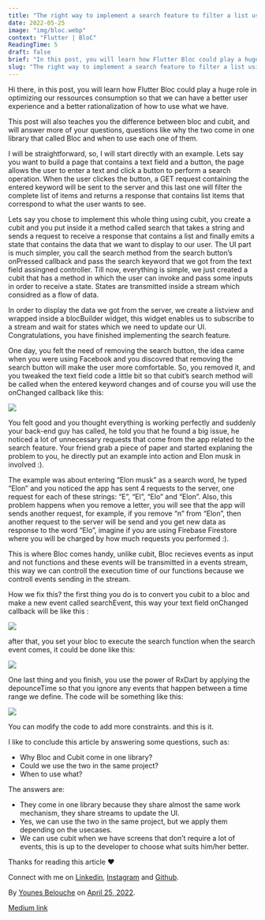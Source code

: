 ```yaml
---
title: "The right way to implement a search feature to filter a list using BLOC in Flutter"
date: 2022-05-25
image: "img/bloc.webp"
context: "Flutter | BloC"
ReadingTime: 5
draft: false
brief: "In this post, you will learn how Flutter Bloc could play a huge role in optimizing our ressources consumption so that we can have a better user experience and a better rationalization of how to use what we have"
slug: "The right way to implement a search feature to filter a list using BLOC in Flutter"
---
```


Hi there, in this post, you will learn how Flutter Bloc could play a huge role in optimizing our ressources consumption so that we can have a better user experience and a better rationalization of how to use what we have.

This post will also teaches you the difference between bloc and cubit, and will answer more of your questions, questions like why the two come in one library that called Bloc and when to use each one of them.

I will be straightforward, so, I will start directly with an example. Lets say you want to build a page that contains a text field and a button, the page allows the user to enter a text and click a button to perform a search operation. When the user clickes the button, a GET request containing the entered keyword will be sent to the server and this last one will filter the complete list of items and returns a response that contains list items that correspond to what the user wants to see.

Lets say you chose to implement this whole thing using cubit, you create a cubit and you put inside it a method called search that takes a string and sends a request to receive a response that contains a list and finally emits a state that contains the data that we want to display to our user. The UI part is much simpler, you call the search method from the search button’s onPressed callback and pass the search keyword that we got from the text field assingned controller. Till now, everything is simple, we just created a cubit that has a method in which the user can invoke and pass some inputs in order to receive a state. States are transmitted inside a stream which considred as a flow of data.

In order to display the data we got from the server, we create a listview and wrapped inside a blocBuilder widget, this widget enables us to subscribe to a stream and wait for states which we need to update our UI. Congratulations, you have finished implementing the search feature.

One day, you felt the need of removing the search button, the idea came when you were using Facebook and you discovred that removing the search button will make the user more comfortable. So, you removed it, and you tweaked the text field code a little bit so that cubit’s search method will be called when the entered keyword changes and of course you will use the onChanged callback like this:

![](https://cdn-images-1.medium.com/max/800/1*v0S9HojszdIoPRx-lEcXgQ.png)

You felt good and you thought everything is working perfectly and suddenly your back-end guy has called, he told you that he found a big issue, he noticed a lot of unnecessary requests that come from the app related to the search feature. Your friend grab a piece of paper and started explaning the problem to you, he directly put an example into action and Elon musk in involved :).

The example was about entering “Elon musk” as a search word, he typed “Elon” and you noticed the app has sent 4 requests to the server, one request for each of these strings: “E”, “El”, “Elo” and “Elon”. Also, this problem happens when you remove a letter, you will see that the app will sends another request, for example, if you remove “n” from “Elon”, then another request to the server will be send and you get new data as response to the word “Elo”, imagine if you are using Firebase Firestore where you will be charged by how much requests you performed :).

This is where Bloc comes handy, unlike cubit, Bloc recieves events as input and not functions and these events will be transmitted in a events stream, this way we can controll the execution time of our functions because we controll events sending in the stream.

How we fix this? the first thing you do is to convert you cubit to a bloc and make a new event called searchEvent, this way your text field onChanged callback will be like this :

![](https://cdn-images-1.medium.com/max/800/1*_Xef7dy4LY_UcNIFGj-1wg.png)

after that, you set your bloc to execute the search function when the search event comes, it could be done like this:

![](https://cdn-images-1.medium.com/max/800/1*DbuNDXUvPVMEFRDl17u5NA.png)

One last thing and you finish, you use the power of RxDart by applying the depounceTime so that you ignore any events that happen between a time range we define. The code will be something like this:

![](https://cdn-images-1.medium.com/max/800/1*T33kql3micqfBfYOVvBAIg.png)

You can modify the code to add more constraints. and this is it.

I like to conclude this article by answering some questions, such as:

*   Why Bloc and Cubit come in one library?
*   Could we use the two in the same project?
*   When to use what?

The answers are:

*   They come in one library because they share almost the same work mechanism, they share streams to update the UI.
*   Yes, we can use the two in the same project, but we apply them depending on the usecases.
*   We can use cubit when we have screens that don’t require a lot of events, this is up to the developer to choose what suits him/her better.

Thanks for reading this article ❤

Connect with me on [Linkedin](https://www.linkedin.com/in/younes-belouche-641bb3197/), [Instagram](https://www.instagram.com/younes_belouche/) and [Github](https://github.com/dombroks).

By [Younes Belouche](https://medium.com/@younes_belouche) on [April 25, 2022](https://medium.com/p/799969781fdb).

[Medium link](https://medium.com/@younes_belouche/the-right-way-to-implement-a-search-feature-to-filter-a-list-using-bloc-in-flutter-799969781fdb)

